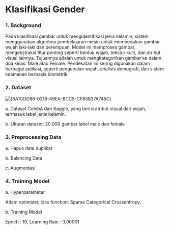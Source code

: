 # Klasifikasi Gender 

### 1. Background 
Pada klasifikasi gambar untuk mengidentifikasi jenis kelamin, sistem menggunakan algoritma pembelajaran mesin untuk membedakan gambar wajah laki-laki dan perempuan. Model ini memproses gambar, mengekstraksi fitur penting seperti bentuk wajah, tekstur kulit, dan atribut visual lainnya. Tujuannya adalah untuk mengkategorikan gambar ke dalam dua kelas: Male atau Female. Pendekatan ini sering digunakan dalam berbagai aplikasi, seperti pengenalan wajah, analisis demografi, dan sistem keamanan berbasis biometrik.

### 2. Dataset
![{8A1CDD88-0218-49EA-BCC5-CF85837A745C}](https://github.com/user-attachments/assets/5542ec55-7eeb-4282-ba40-87a083691332)

a. Dataset CelebA dari Kaggle, yang berisi atribut visual dari wajah, termasuk label jenis kelamin.

b. Ukuran dataset: 20.000 gambar label male dan female

### 3. Preprocessing Data

 a. Hapus data duplikat
 
 b. Balancing Data

 c. Augmentasi

### 4. Training Model
a. Hyperparameter

Adam optimizer, loss function: Sparse Categorical Crossentropy.

b. Training Model

Epoch : 10, Learning Rate : 0,00001

